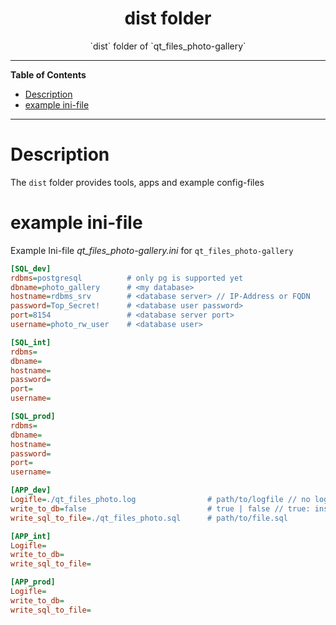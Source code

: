 <div id="top" align="center">
<h1>dist folder</h1>

<p>`dist` folder of `qt_files_photo-gallery`</p>

</div>

<hr>

<!-- START doctoc generated TOC please keep comment here to allow auto update -->
<!-- DON'T EDIT THIS SECTION, INSTEAD RE-RUN doctoc TO UPDATE -->
**Table of Contents**

- [Description](#description)
- [example ini-file](#example-ini-file)

<!-- END doctoc generated TOC please keep comment here to allow auto update -->

<hr>

# Description

The `dist` folder provides tools, apps and example config-files

# example ini-file

Example Ini-file _qt_files_photo-gallery.ini_ for `qt_files_photo-gallery`

```Ini
[SQL_dev]
rdbms=postgresql          # only pg is supported yet
dbname=photo_gallery      # <my database>
hostname=rdbms_srv        # <database server> // IP-Address or FQDN
password=Top_Secret!      # <database user password>
port=8154                 # <database server port>
username=photo_rw_user    # <database user>

[SQL_int]
rdbms=
dbname=
hostname=
password=
port=
username=

[SQL_prod]
rdbms=
dbname=
hostname=
password=
port=
username=

[APP_dev]
Logifle=./qt_files_photo.log                # path/to/logfile // no logrotate by app qt_files_photo-gallery
write_to_db=false                           # true | false // true: insert vals into DB | false: write sql inserts into file
write_sql_to_file=./qt_files_photo.sql      # path/to/file.sql

[APP_int]
Logifle=
write_to_db=
write_sql_to_file=

[APP_prod]
Logifle=
write_to_db=
write_sql_to_file=
```
